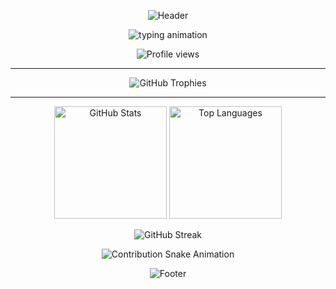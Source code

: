 <p align="center">
  <img src="https://capsule-render.vercel.app/api?type=waving&color=0:7F52FF,50:000000,100:ED8B00&height=200&section=header&text=Sourav%20Kumar&fontSize=60&fontColor=ffffff&animation=fadeIn" alt="Header" />
</p>

<p align="center">
  <img src="https://readme-typing-svg.herokuapp.com?font=Fira+Code&size=27&pause=1000&color=7F52FF&center=true&vCenter=true&width=500&lines=Kotlin%20%E2%80%A2%20Rust%20%E2%80%A2%20Java%20%E2%80%A2%20HTML%20%E2%80%A2%20CSS%20%E2%80%A2%20Actix%20Web%20%E2%80%A2%20Android%20Studio%20%E2%80%A2%20MySQL%20%E2%80%A2%20C%2B%2B" alt="typing animation" />
</p>

<p align="center">
  <img src="https://komarev.com/ghpvc/?username=souravk29&style=for-the-badge&color=7F52FF" alt="Profile views" />
</p>

---

<p align="center">
  <img src="https://github-profile-trophy.vercel.app/?username=souravk29&theme=onestar&column=7&margin-w=8&margin-h=8" alt="GitHub Trophies"/>
</p>

---

<p align="center">
  <img src="https://github-readme-stats.vercel.app/api?username=souravk29&show_icons=true&theme=tokyonight&count_private=true&hide_border=true" alt="GitHub Stats" height="180"/>
  <img src="https://github-readme-stats.vercel.app/api/top-langs/?username=souravk29&layout=compact&theme=tokyonight&hide_border=true" alt="Top Languages" height="180"/>
</p>

<p align="center">
  <img src="https://streak-stats.demolab.com?user=souravk29&theme=tokyonight&hide_border=true" alt="GitHub Streak"/>
</p>

<p align="center">
  <img src="https://github.com/souravk29/souravk29/blob/output/github-contribution-grid-snake.svg" alt="Contribution Snake Animation"/>
</p>

<p align="center">
  <img src="https://capsule-render.vercel.app/api?type=waving&color=0:7F52FF,50:000000,100:ED8B00&height=120&section=footer" alt="Footer" />
</p>
